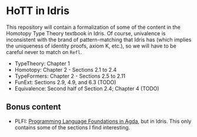 # HoTT in Idris

This repository will contain a formalization of some of the content in the Homotopy Type Theory textbook in Idris.
Of course, univalence is inconsistent with the brand of pattern-matching that Idris has (which implies the uniqueness of identity proofs, axiom K, etc.), so we will have to be careful never to match on `Refl`.

* TypeTheory: Chapter 1
* Homotopy: Chapter 2 - Sections 2.1 to 2.4
* TypeFormers: Chapter 2 - Sections 2.5 to 2.11
* FunExt: Sections 2.9, 4.9, and 6.3 (TODO)
* Equivalence: Second half of Section 2.4; Chapter 4 (TODO)

## Bonus content
* PLFI: [Programming Language Foundations in Agda](https://plfa.github.io/), but in Idris. This only contains some of the sections I find interesting.
